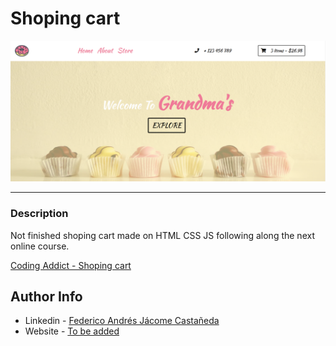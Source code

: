 # Shoping cart

![Project Image](./main_img.png)

---

### Description
Not finished shoping cart made on HTML CSS JS following along the next online course.

[Coding Addict - Shoping cart](https://www.youtube.com/watch?v=0I1TorcXFP0&ab_channel=CodingAddict)



## Author Info

- Linkedin - [Federico Andrés Jácome Castañeda](https://www.linkedin.com/in/federicojacome/)
- Website - [To be added](https://github.com/federocky)

